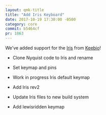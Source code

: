 ```yaml
---
layout: qmk-title
title: "Add Iris Keyboard"
date: 2017-10-19 17:30:00 -0500
category: core
commit: b5464cf
pr: 1863
---
```


We've added support for the [Iris](https://github.com/nooges/qmk_firmware/tree/master/keyboards/iris) from [Keebio](http://keeb.io)!

* Clone Nyquist code to Iris and rename

* Set keymap and pins

* Work in progress Iris default keymap

* Add Iris rev2

* Update Iris files to new build system

* Add lewisridden keymap